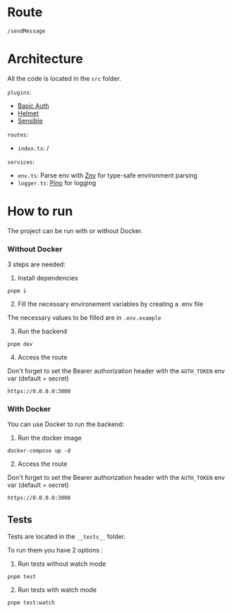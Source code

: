 # Route

```/sendMessage```

# Architecture

All the code is located in the ```src``` folder.

```plugins```:
- [Basic Auth](https://github.com/fastify/fastify-basic-auth)
- [Helmet](https://github.com/fastify/fastify-helmet)
- [Sensible](https://github.com/fastify/fastify-sensible)

```routes```:
- ```index.ts```: /

```services```:
- ```env.ts```: Parse env with [Znv](https://github.com/lostfictions/znv) for type-safe environment parsing
- ```logger.ts```: [Pino](https://github.com/pinojs/pino) for logging

# How to run

The project can be run with or without Docker.

### Without Docker

3 steps are needed: 

1. Install dependencies

```pnpm i```

2. Fill the necessary environement variables by creating a .env file

The necessary values to be filled are in ```.env.example```

3. Run the backend

```pnpm dev```

4. Access the route

Don't forget to set the Bearer authorization header with the ```AUTH_TOKEN``` env var (default = secret)

```https://0.0.0.0:3000```


### With Docker

You can use Docker to run the backend:

1. Run the docker image

```docker-compose up -d```

2. Access the route

Don't forget to set the Bearer authorization header with the ```AUTH_TOKEN``` env var (default = secret)

```https://0.0.0.0:3000```

## Tests

Tests are located in the ```__tests__``` folder.

To run them you have 2 options :

1. Run tests without watch mode 

```pnpm test```

2. Run tests with watch mode 

```pnpm test:watch```

